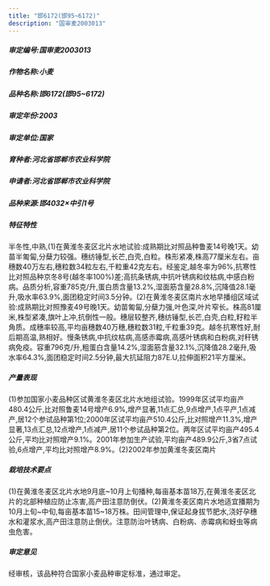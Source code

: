 ```yaml
---
title: "邯6172(邯95~6172)"
description: "国审麦2003013"
---
```

##### 审定编号:国审麦2003013

##### 作物名称:小麦

##### 品种名称:邯6172(邯95~6172)

##### 审定年份:2003

##### 审定单位:国家

##### 育种者:河北省邯郸市农业科学院

##### 申请者:河北省邯郸市农业科学院

##### 品种来源:邯4032×中引1号

##### 特征特性
半冬性,中熟,(1)在黄淮冬麦区北片水地试验:成熟期比对照品种鲁麦14号晚1天。幼苗半匍匐,分蘖力较强。穗纺锤型,长芒,白壳,白粒。株形紧凑,株高77厘米左右。亩穗数40万左右,穗粒数34粒左右,千粒重42克左右。经鉴定,越冬率为96%,抗寒性比对照品种京冬8号(越冬率100%)差;高抗条锈病,中抗叶锈病和纹枯病,中感白粉病。品质分析,容重785克/升,蛋白质含量13.2%,湿面筋含量28.8%,沉降值28.1毫升,吸水率63.9%,面团稳定时间3.5分钟。(2)在黄淮冬麦区南片水地早播组区域试验:成熟期比对照豫麦49号晚1天。幼苗匍匐,分蘖力强,叶色深,叶片窄长。株高81厘米,株型紧凑,旗叶上冲,抗倒性一般。穗层较整齐,穗纺锤型,长芒,白壳,白粒,籽粒半角质。成穗率较高,平均亩穗数40万穗,穗粒数31粒,千粒重39克。越冬抗寒性好,耐后期高温,熟相好。慢条锈病,中抗纹枯病,高感赤霉病,高感叶锈病和白粉病,对秆锈病免疫。容重796克/升,粗蛋白含量14.2%,湿面筋含量32.1%,沉降值28.2毫升,吸水率64.3%,面团稳定时间2.5分钟,最大抗延阻力87E.U,拉伸面积21平方厘米。

##### 产量表现
(1)参加国家小麦品种区试黄淮冬麦区北片水地组试验。1999年区试平均亩产480.4公斤,比对照鲁麦14号增产6.9%,增产显著,11点汇总,9点增产,1点平产,1点减产,居12个参试品种第1位;2000年区试平均亩产510.4公斤,比对照增产11.3%,增产显著,13点汇总,12点增产,1点减产,居11个参试品种第2位。两年区试平均亩产495.4公斤,平均比对照增产9.1%。2001年参加生产试验,平均亩产489.9公斤,3省7点试验,6点增产,平均比对照增产8.9%。(2)2002年参加黄淮冬麦区南片

##### 栽培技术要点
(1)在黄淮冬麦区北片水地9月底~10月上旬播种,每亩基本苗18万,在黄淮冬麦区北片的北部种植应防止冻害,高产田注意防倒伏。(2)黄淮冬麦区南片水地适宜播期为10月上旬~中旬,每亩基本苗15~18万株。田间管理中,保证起身拔节肥水,浇好孕穗水和灌浆水,高产田注意防止倒伏。注意防治叶锈病、白粉病、赤霉病和蚜虫等病虫危害。

##### 审定意见
经审核，该品种符合国家小麦品种审定标准，通过审定。
